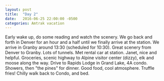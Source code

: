 ```yaml
---
layout: post
title:  "Day 2"
date:   2016-06-25 22:00:00 -0500
categories: Amtrak vacation
---
```

Early wake up, do some reading and watch the scenery.  We go back and forth in Denver for an hour and a half until we finally arrive at the station. We arrive in Granby around 13:30 (scheduled for 10:30). Great scenery from Denver to Granby. Lots of tunnels. Met rental car at station. Janet, nice and helpful. Groceries, scenic highway to Alpine visitor center (dizzy), elk and moose along the way. Drive to Rapids Lodge in Grand Lake, 4A condo. Showers, then "the pines" for dinner. Good food, cool atmosphere. Truffle fries! Chilly walk back to Condo, and bed.
